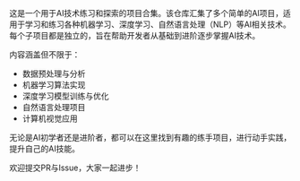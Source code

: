 这是一个用于AI技术练习和探索的项目合集。该仓库汇集了多个简单的AI项目，适用于学习和练习各种机器学习、深度学习、自然语言处理（NLP）等AI相关技术。每个子项目都是独立的，旨在帮助开发者从基础到进阶逐步掌握AI技术。

内容涵盖但不限于：
- 数据预处理与分析
- 机器学习算法实现
- 深度学习模型训练与优化
- 自然语言处理项目
- 计算机视觉应用

无论是AI初学者还是进阶者，都可以在这里找到有趣的练手项目，进行动手实践，提升自己的AI技能。

欢迎提交PR与Issue，大家一起进步！